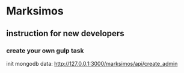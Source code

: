 # Marksimos


## instruction for new developers

### create your own gulp task

init mongodb data:
http://127.0.0.1:3000/marksimos/api/create_admin
